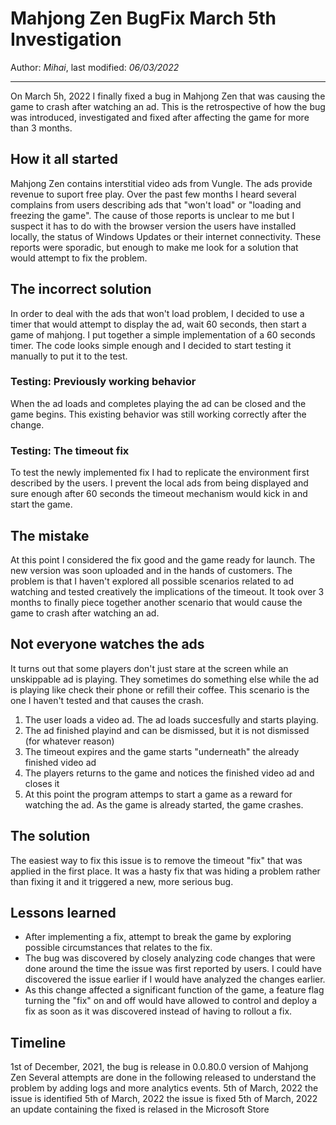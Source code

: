 # Mahjong Zen BugFix March 5th Investigation

Author: *Mihai*, last modified: _06/03/2022_

---

On March 5h, 2022 I finally fixed a bug in Mahjong Zen that was causing the game to crash after watching an ad.
This is the retrospective of how the bug was introduced, investigated and fixed after affecting the game for more than 3 months.

## How it all started

Mahjong Zen contains interstitial video ads from Vungle. The ads provide revenue to suport free play. Over the past few months I heard several complains from users describing ads that "won't load" or "loading and freezing the game". The cause of those reports is unclear to me but I suspect it has to do with the browser version the users have installed locally, the status of Windows Updates or their internet connectivity. These reports were sporadic, but enough to make me look for a solution that would attempt to fix the problem.

## The incorrect solution

In order to deal with the ads that won't load problem, I decided to use a timer that would attempt to display the ad, wait 60 seconds, then start a game of mahjong.
I put together a simple implementation of a 60 seconds timer.
The code looks simple enough and I decided to start testing it manually to put it to the test.

### Testing: Previously working behavior

When the ad loads and completes playing the ad can be closed and the game begins. This existing behavior was still working correctly after the change.

### Testing: The timeout fix

To test the newly implemented fix I had to replicate the environment first described by the users. I prevent the local ads from being displayed and sure enough after 60 seconds the timeout mechanism would kick in and start the game.

## The mistake

At this point I considered the fix good and the game ready for launch. The new version was soon uploaded and in the hands of customers.
The problem is that I haven't explored all possible scenarios related to ad watching and tested creatively the implications of the timeout.
It took over 3 months to finally piece together another scenario that would cause the game to crash after watching an ad.

## Not everyone watches the ads

It turns out that some players don't just stare at the screen while an unskippable ad is playing. They sometimes do something else while the ad is playing like check their phone or refill their coffee. This scenario is the one I haven't tested and that causes the crash.

1. The user loads a video ad. The ad loads succesfully and starts playing.
1. The ad finished playind and can be dismissed, but it is not dismissed (for whatever reason)
1. The timeout expires and the game starts "underneath" the already finished video ad
1. The players returns to the game and notices the finished video ad and closes it
1. At this point the program attemps to start a game as a reward for watching the ad. As the game is already started, the game crashes.

## The solution

The easiest way to fix this issue is to remove the timeout "fix" that was applied in the first place. It was a hasty fix that was hiding a problem rather than fixing it and it triggered a new, more serious bug.

## Lessons learned

* After implementing a fix, attempt to break the game by exploring possible circumstances that relates to the fix.
* The bug was discovered by closely analyzing code changes that were done around the time the issue was first reported by users. I could have discovered the issue earlier if I would have analyzed the changes earlier.
* As this change affected a significant function of the game, a feature flag turning the "fix" on and off would have allowed to control and deploy a fix as soon as it was discovered instead of having to rollout a fix.

## Timeline

1st of December, 2021, the bug is release in 0.0.80.0 version of Mahjong Zen
Several attempts are done in the following released to understand the problem by adding logs and more analytics events.
5th of March, 2022 the issue is identified
5th of March, 2022 the issue is fixed
5th of March, 2022 an update containing the fixed is relased in the Microsoft Store

